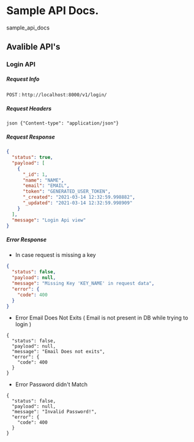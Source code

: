 # Sample API Docs.
sample_api_docs


## Avalible API's

### Login API

##### Request Info
`POST` : `http://localhost:8000/v1/login/`

##### Request Headers
```json {"Content-type": "application/json"} ```

##### Request Response
```json
{
  "status": true,
  "payload": [
    {
      "_id": 1,
      "name": "NAME",
      "email": "EMAIL",
      "token": "GENERATED_USER_TOKEN",
      "_created": "2021-03-14 12:32:59.998882",
      "_updated": "2021-03-14 12:32:59.998909"
    }
  ],
  "message": "Login Api view"
}
```

##### Error Response
- In case request is missing a key
```json
{
  "status": false,
  "payload": null,
  "message": "Missing Key 'KEY_NAME' in request data",
  "error": {
    "code": 400
  }
}
```

- Error Email Does Not Exits ( Email is not present in DB while trying to login )
```
{
  "status": false,
  "payload": null,
  "message": "Email Does not exits",
  "error": {
    "code": 400
  }
}
```

- Error Password didn't Match

```
{
  "status": false,
  "payload": null,
  "message": "Invalid Password!",
  "error": {
    "code": 400
  }
}
```
